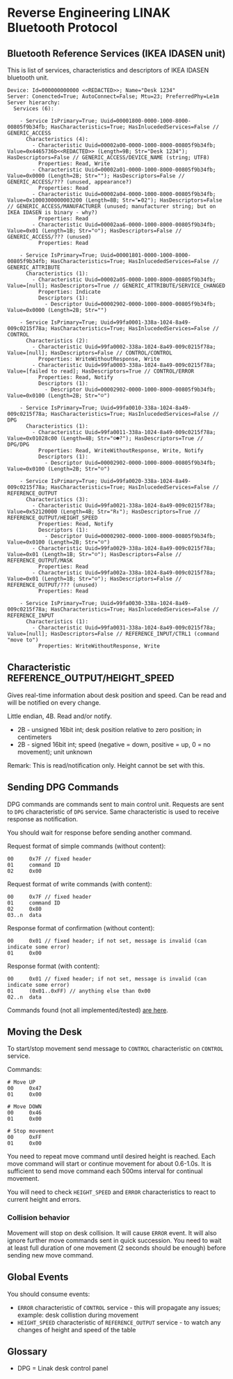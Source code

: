 ﻿# Reverse Engineering LINAK Bluetooth Protocol

## Bluetooth Reference Services (IKEA IDASEN unit)

This is list of services, characteristics and descriptors of IKEA IDASEN bluetooth unit.

```
Device: Id=000000000000 <<REDACTED>>; Name="Desk 1234"
Server: Conencted=True; AutoConnect=False; Mtu=23; PreferredPhy=Le1m
Server hierarchy:
  Services (6):

    - Service IsPrimary=True; Uuid=00001800-0000-1000-8000-00805f9b34fb; HasCharacteristics=True; HasInlucededServices=False // GENERIC_ACCESS
      Characteristics (4):
        - Characteristic Uuid=00002a00-0000-1000-8000-00805f9b34fb; Value=0x4465736b<<REDACTED>> (Length=9B; Str="Desk 1234"); HasDescriptors=False // GENERIC_ACCESS/DEVICE_NAME (string; UTF8)
          Properties: Read, Write
        - Characteristic Uuid=00002a01-0000-1000-8000-00805f9b34fb; Value=0x0000 (Length=2B; Str=""); HasDescriptors=False // GENERIC_ACCESS/??? (unused, appearance?)
          Properties: Read
        - Characteristic Uuid=00002a04-0000-1000-8000-00805f9b34fb; Value=0x1000300000003200 (Length=8B; Str="►02"); HasDescriptors=False // GENERIC_ACCESS/MANUFACTURER (unused; manufacturer string; but on IKEA IDASEN is binary - why?)
          Properties: Read
        - Characteristic Uuid=00002aa6-0000-1000-8000-00805f9b34fb; Value=0x01 (Length=1B; Str="☺"); HasDescriptors=False // GENERIC_ACCESS/??? (unused)
          Properties: Read

    - Service IsPrimary=True; Uuid=00001801-0000-1000-8000-00805f9b34fb; HasCharacteristics=True; HasInlucededServices=False // GENERIC_ATTRIBUTE
      Characteristics (1):
        - Characteristic Uuid=00002a05-0000-1000-8000-00805f9b34fb; Value=[null]; HasDescriptors=True // GENERIC_ATTRIBUTE/SERVICE_CHANGED
          Properties: Indicate
          Descriptors (1):
            - Descriptor Uuid=00002902-0000-1000-8000-00805f9b34fb; Value=0x0000 (Length=2B; Str="")
    
    - Service IsPrimary=True; Uuid=99fa0001-338a-1024-8a49-009c0215f78a; HasCharacteristics=True; HasInlucededServices=False // CONTROL
      Characteristics (2):
        - Characteristic Uuid=99fa0002-338a-1024-8a49-009c0215f78a; Value=[null]; HasDescriptors=False // CONTROL/CONTROL
          Properties: WriteWithoutResponse, Write
        - Characteristic Uuid=99fa0003-338a-1024-8a49-009c0215f78a; Value=[failed to read]; HasDescriptors=True // CONTROL/ERROR
          Properties: Read, Notify
          Descriptors (1):
            - Descriptor Uuid=00002902-0000-1000-8000-00805f9b34fb; Value=0x0100 (Length=2B; Str="☺")
    
    - Service IsPrimary=True; Uuid=99fa0010-338a-1024-8a49-009c0215f78a; HasCharacteristics=True; HasInlucededServices=False // DPG
      Characteristics (1):
        - Characteristic Uuid=99fa0011-338a-1024-8a49-009c0215f78a; Value=0x01028c00 (Length=4B; Str="☺☻?"); HasDescriptors=True // DPG/DPG
          Properties: Read, WriteWithoutResponse, Write, Notify
          Descriptors (1):
            - Descriptor Uuid=00002902-0000-1000-8000-00805f9b34fb; Value=0x0100 (Length=2B; Str="☺")
    
    - Service IsPrimary=True; Uuid=99fa0020-338a-1024-8a49-009c0215f78a; HasCharacteristics=True; HasInlucededServices=False // REFERENCE_OUTPUT
      Characteristics (3):
        - Characteristic Uuid=99fa0021-338a-1024-8a49-009c0215f78a; Value=0x52120000 (Length=4B; Str="R↕"); HasDescriptors=True // REFERENCE_OUTPUT/HEIGHT_SPEED
          Properties: Read, Notify
          Descriptors (1):
            - Descriptor Uuid=00002902-0000-1000-8000-00805f9b34fb; Value=0x0100 (Length=2B; Str="☺")
        - Characteristic Uuid=99fa0029-338a-1024-8a49-009c0215f78a; Value=0x01 (Length=1B; Str="☺"); HasDescriptors=False // REFERENCE_OUTPUT/MASK
          Properties: Read
        - Characteristic Uuid=99fa002a-338a-1024-8a49-009c0215f78a; Value=0x01 (Length=1B; Str="☺"); HasDescriptors=False // REFERENCE_OUTPUT/??? (unused)
          Properties: Read
    
    - Service IsPrimary=True; Uuid=99fa0030-338a-1024-8a49-009c0215f78a; HasCharacteristics=True; HasInlucededServices=False // REFERENCE_INPUT
      Characteristics (1):
        - Characteristic Uuid=99fa0031-338a-1024-8a49-009c0215f78a; Value=[null]; HasDescriptors=False // REFERENCE_INPUT/CTRL1 (command "move to")
          Properties: WriteWithoutResponse, Write
```

## Characteristic REFERENCE_OUTPUT/HEIGHT_SPEED

Gives real-time information about desk position and speed. Can be read and will be notified on every change.

Little endian, 4B. Read and/or notify.

* 2B - unsigned 16bit int; desk position relative to zero position; in centimeters
* 2B - signed 16bit int; speed (negative = down, positive = up, 0 = no movement); unit unknown

Remark: This is read/notification only. Height cannot be set with this.

## Sending DPG Commands

DPG commands are commands sent to main control unit. Requests are sent to `DPG` characteristic of `DPG` service. Same characteristic is used to receive response as notification.

You should wait for response before sending another command.

Request format of simple commands (without content):

```
00     0x7F // fixed header
01     command ID
02     0x00
```

Request format of write commands (with content):

```
00     0x7F // fixed header
01     command ID
02     0x80
03..n  data
```

Response format of confirmation (without content):

```
00     0x01 // fixed header; if not set, message is invalid (can indicate some error)
01     0x00
```

Response format (with content):

```
00     0x01 // fixed header; if not set, message is invalid (can indicate some error)
01     (0x01..0xFF) // anything else than 0x00
02..n  data
```

Commands found (not all implemented/tested) [are here](./src/LinakDeskClient/DpgCommands/CommandTypes.cs).

## Moving the Desk

To start/stop movement send message to `CONTROL` characteristic on `CONTROL` service.

Commands:

```
# Move UP
00     0x47
01     0x00

# Move DOWN
00     0x46
01     0x00

# Stop movement
00     0xFF
01     0x00
```

You need to repeat move command until desired height is reached. Each move command will start or continue movement for about 0.6-1.0s. It is sufficient to send move command each 500ms interval for continual movement. 

You will need to check `HEIGHT_SPEED` and `ERROR` characteristics to react to current height and errors.

### Collision behavior

Movement will stop on desk collision. It will cause `ERROR` event. It will also ignore further move commands sent in quick succession. You need to wait at least full duration of one movement (2 seconds should be enough) before sending new move command.

## Global Events

You should consume events:

* `ERROR` characteristic of `CONTROL` service - this will propagate any issues; example: desk collistion during movement
* `HEIGHT_SPEED` characteristic of `REFERENCE_OUTPUT` service - to watch any changes of height and speed of the table

## Glossary

* DPG = Linak desk control panel